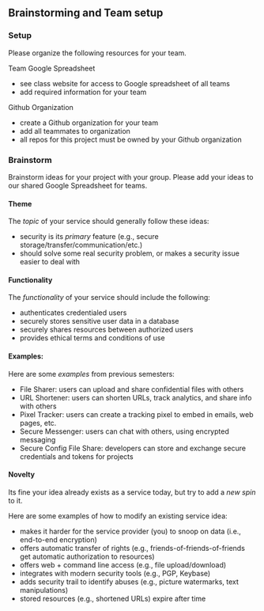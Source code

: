 ## Brainstorming and Team setup

### Setup

Please organize the following resources for your team.

Team Google Spreadsheet
- see class website for access to Google spreadsheet of all teams
- add required information for your team

Github Organization
- create a Github organization for your team
- add all teammates to organization
- all repos for this project must be owned by your Github organization

### Brainstorm

Brainstorm ideas for your project with your group. Please add your ideas to our shared Google Spreadsheet for teams.

#### Theme
The *topic* of your service should generally follow these ideas:
- security is its *primary* feature (e.g., secure storage/transfer/communication/etc.)
- should solve some real security problem, or makes a security issue easier to deal with

#### Functionality
The *functionality* of your service should include the following:
- authenticates credentialed users
- securely stores sensitive user data in a database
- securely shares resources between authorized users
- provides ethical terms and conditions of use

#### Examples:
Here are some *examples* from previous semesters:
- File Sharer: users can upload and share confidential files with others
- URL Shortener: users can shorten URLs, track analytics, and share info with others
- Pixel Tracker: users can create a tracking pixel to embed in emails, web pages, etc.
- Secure Messenger: users can chat with others, using encrypted messaging
- Secure Config File Share: developers can store and exchange secure credentials and tokens for projects

#### Novelty
Its fine your idea already exists as a service today, but try to add a *new spin* to it.

Here are some examples of how to modify an existing service idea:
- makes it harder for the service provider (you) to snoop on data (i.e., end-to-end encryption)
- offers automatic transfer of rights (e.g., friends-of-friends-of-friends get automatic authorization to resources)
- offers web + command line access (e.g., file upload/download)
- integrates with modern security tools (e.g., PGP, Keybase)
- adds security trail to identify abuses (e.g., picture watermarks, text manipulations)
- stored resources (e.g., shortened URLs) expire after time
